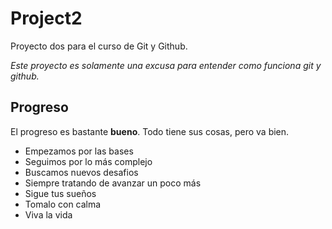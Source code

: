 # Project2
Proyecto dos para el curso de Git y Github.

*Este proyecto es solamente una excusa para entender como funciona git y github.*

## Progreso
El progreso es bastante **bueno**. Todo tiene sus cosas, pero va bien.

- Empezamos por las bases 
- Seguimos por lo más complejo 
- Buscamos nuevos desafios 
- Siempre tratando de avanzar un poco más
- Sigue tus sueños 
- Tomalo con calma
- Viva la vida
